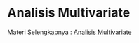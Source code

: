 # Analisis Multivariate

Materi Selengkapnya : [Analisis Multivariate](https://github.com/arofiqimaulana/analisis-multivariate)